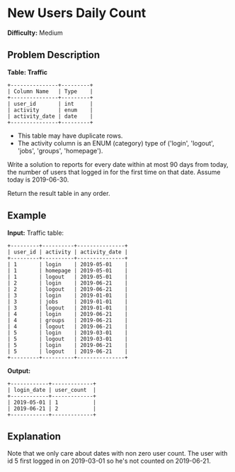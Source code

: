 # New Users Daily Count

**Difficulty:** Medium

## Problem Description

**Table: Traffic**

```
+---------------+---------+
| Column Name   | Type    |
+---------------+---------+
| user_id       | int     |
| activity      | enum    |
| activity_date | date    |
+---------------+---------+
```

- This table may have duplicate rows.
- The activity column is an ENUM (category) type of ('login', 'logout', 'jobs', 'groups', 'homepage').

Write a solution to reports for every date within at most 90 days from today, the number of users that logged in for the first time on that date. Assume today is 2019-06-30.

Return the result table in any order.

## Example

**Input:**
Traffic table:
```
+---------+----------+---------------+
| user_id | activity | activity_date |
+---------+----------+---------------+
| 1       | login    | 2019-05-01    |
| 1       | homepage | 2019-05-01    |
| 1       | logout   | 2019-05-01    |
| 2       | login    | 2019-06-21    |
| 2       | logout   | 2019-06-21    |
| 3       | login    | 2019-01-01    |
| 3       | jobs     | 2019-01-01    |
| 3       | logout   | 2019-01-01    |
| 4       | login    | 2019-06-21    |
| 4       | groups   | 2019-06-21    |
| 4       | logout   | 2019-06-21    |
| 5       | login    | 2019-03-01    |
| 5       | logout   | 2019-03-01    |
| 5       | login    | 2019-06-21    |
| 5       | logout   | 2019-06-21    |
+---------+----------+---------------+
```

**Output:**
```
+------------+-------------+
| login_date | user_count  |
+------------+-------------+
| 2019-05-01 | 1           |
| 2019-06-21 | 2           |
+------------+-------------+
```

## Explanation

Note that we only care about dates with non zero user count.
The user with id 5 first logged in on 2019-03-01 so he's not counted on 2019-06-21.
